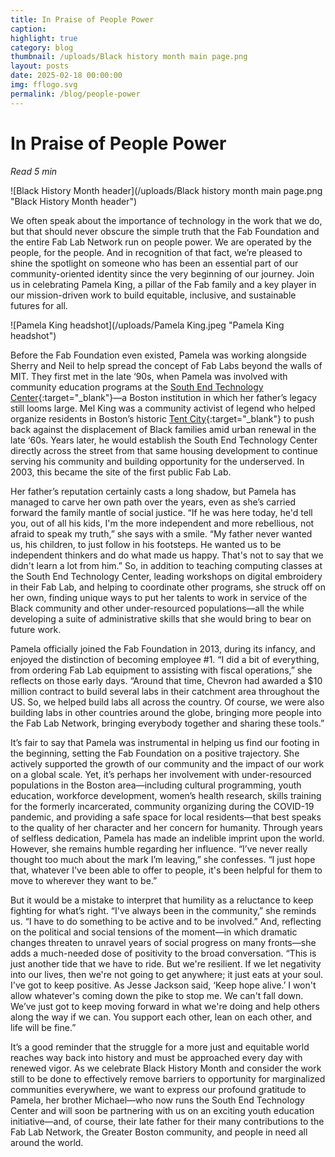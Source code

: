 ```yaml
---
title: In Praise of People Power
caption:
highlight: true
category: blog
thumbnail: /uploads/Black history month main page.png
layout: posts
date: 2025-02-18 00:00:00
img: fflogo.svg
permalink: /blog/people-power
---
```


# In Praise of People Power

*Read 5 min*

![Black History Month header](/uploads/Black history month main page.png "Black History Month header")

We often speak about the importance of technology in the work that we do, but that should never obscure the simple truth that the Fab Foundation and the entire Fab Lab Network run on people power. We are operated by the people, for the people. And in recognition of that fact, we’re pleased to shine the spotlight on someone who has been an essential part of our community-oriented identity since the very beginning of our journey. Join us in celebrating Pamela King, a pillar of the Fab family and a key player in our mission-driven work to build equitable, inclusive, and sustainable futures for all.

![Pamela King headshot](/uploads/Pamela King.jpeg "Pamela King headshot")

Before the Fab Foundation even existed, Pamela was working alongside Sherry and Neil to help spread the concept of Fab Labs beyond the walls of MIT. They first met in the late ‘90s, when Pamela was involved with community education programs at the [South End Technology Center](https://southendtechcenter.org/){:target="_blank"}—a Boston institution in which her father’s legacy still looms large. Mel King was a community activist of legend who helped organize residents in Boston’s historic [Tent City](https://www.tclf.org/sites/default/files/microsites/landslide2024/locations/tentcity.html){:target="_blank"} to push back against the displacement of Black families amid urban renewal in the late ‘60s. Years later, he would establish the South End Technology Center directly across the street from that same housing development to continue serving his community and building opportunity for the underserved. In 2003, this became the site of the first public Fab Lab.

Her father’s reputation certainly casts a long shadow, but Pamela has managed to carve her own path over the years, even as she’s carried forward the family mantle of social justice. “If he was here today, he'd tell you, out of all his kids, I'm the more independent and more rebellious, not afraid to speak my truth,” she says with a smile. “My father never wanted us, his children, to just follow in his footsteps. He wanted us to be independent thinkers and do what made us happy. That's not to say that we didn't learn a lot from him.” So, in addition to teaching computing classes at the South End Technology Center, leading workshops on digital embroidery in their Fab Lab, and helping to coordinate other programs, she struck off on her own, finding unique ways to put her talents to work in service of the Black community and other under-resourced populations—all the while developing a suite of administrative skills that she would bring to bear on future work.

Pamela officially joined the Fab Foundation in 2013, during its infancy, and enjoyed the distinction of becoming employee #1. “I did a bit of everything, from ordering Fab Lab equipment to assisting with fiscal operations,” she reflects on those early days. “Around that time, Chevron had awarded a $10 million contract to build several labs in their catchment area throughout the US. So, we helped build labs all across the country. Of course, we were also building labs in other countries around the globe, bringing more people into the Fab Lab Network, bringing everybody together and sharing these tools.”

It’s fair to say that Pamela was instrumental in helping us find our footing in the beginning, setting the Fab Foundation on a positive trajectory. She actively supported the growth of our community and the impact of our work on a global scale. Yet, it’s perhaps her involvement with under-resourced populations in the Boston area—including cultural programming, youth education, workforce development, women’s health research, skills training for the formerly incarcerated, community organizing during the COVID-19 pandemic, and providing a safe space for local residents—that best speaks to the quality of her character and her concern for humanity. Through years of selfless dedication, Pamela has made an indelible imprint upon the world. However, she remains humble regarding her influence. “I’ve never really thought too much about the mark I’m leaving,” she confesses. “I just hope that, whatever I've been able to offer to people, it's been helpful for them to move to wherever they want to be.”

But it would be a mistake to interpret that humility as a reluctance to keep fighting for what’s right. “I've always been in the community,” she reminds us. “I have to do something to be active and to be involved.” And, reflecting on the political and social tensions of the moment—in which dramatic changes threaten to unravel years of social progress on many fronts—she adds a much-needed dose of positivity to the broad conversation. “This is just another tide that we have to ride. But we're resilient. If we let negativity into our lives, then we're not going to get anywhere; it just eats at your soul. I've got to keep positive. As Jesse Jackson said, ‘Keep hope alive.’ I won't allow whatever's coming down the pike to stop me. We can't fall down. We’ve just got to keep moving forward in what we're doing and help others along the way if we can. You support each other, lean on each other, and life will be fine.”

It’s a good reminder that the struggle for a more just and equitable world reaches way back into history and must be approached every day with renewed vigor. As we celebrate Black History Month and consider the work still to be done to effectively remove barriers to opportunity for marginalized communities everywhere, we want to express our profound gratitude to Pamela, her brother Michael—who now runs the South End Technology Center and will soon be partnering with us on an exciting youth education initiative—and, of course, their late father for their many contributions to the Fab Lab Network, the Greater Boston community, and people in need all around the world. 
